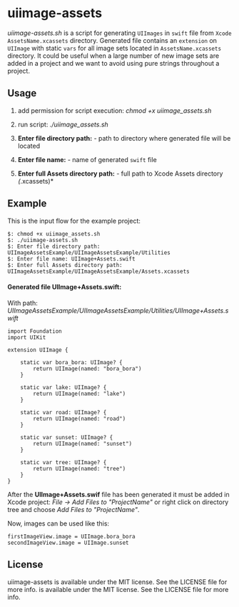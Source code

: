 # uiimage-assets
*uiimage-assets.sh* is a script for generating `UIImages` in `swift` file from `Xcode` `AssetsName.xcassets` directory. Generated file contains an `extension` on `UIImage` with static `vars` for all image sets located in `AssetsName.xcassets` directory. It could be  useful when a large number of new image sets are added in a project and we want to avoid using pure strings throughout a project.

## Usage
1. add permission for script execution: *chmod +x uiimage_assets.sh*

2. run script: *./uiimage_assets.sh*

3. **Enter file directory path:** - path to directory where generated file will be located

4. **Enter file name:** - name of generated `swift` file

5. **Enter full Assets directory path:** - full path to Xcode Assets directory *(*.xcassets)*

## Example
This is the input flow for the example project:
```
$: chmod +x uiimage_assets.sh
$: ./uiimage-assets.sh
$: Enter file directory path: UIImageAssetsExample/UIImageAssetsExample/Utilities
$: Enter file name: UIImage+Assets.swift
$: Enter full Assets directory path: UIImageAssetsExample/UIImageAssetsExample/Assets.xcassets
```
#### Generated file UIImage+Assets.swift:
With path: *UIImageAssetsExample/UIImageAssetsExample/Utilities/UIImage+Assets.swift*
```
import Foundation
import UIKit

extension UIImage {

	static var bora_bora: UIImage? {
		return UIImage(named: "bora_bora")
	}

	static var lake: UIImage? {
		return UIImage(named: "lake")
	}

	static var road: UIImage? {
		return UIImage(named: "road")
	}

	static var sunset: UIImage? {
		return UIImage(named: "sunset")
	}

	static var tree: UIImage? {
		return UIImage(named: "tree")
	}
}
```
After the **UIImage+Assets.swif** file has been generated it must be added in Xcode project: *File -> Add Files to "ProjectName"* or right click on directory tree and choose *Add Files to "ProjectName"*.

Now, images can be used like this:
```
firstImageView.image = UIImage.bora_bora
secondImageView.image = UIImage.sunset
```

## License

uiimage-assets is available under the MIT license. See the LICENSE file for more info. is available under the MIT license. See the LICENSE file for more info.
